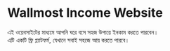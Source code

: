 # Wallmost Income Website

এই ওয়েবসাইটের মাধ্যমে আপনি ঘরে বসে সহজ উপায়ে ইনকাম করতে পারবেন।  
এটি একটি ফ্রি প্ল্যাটফর্ম, যেখানে সবাই সহজে আয় করতে পারবে।
